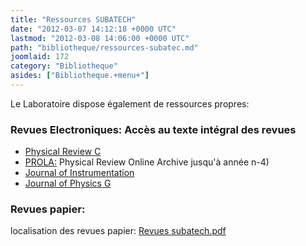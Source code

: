 ```yaml
---
title: "Ressources SUBATECH"
date: "2012-03-07 14:12:18 +0000 UTC"
lastmod: "2012-03-08 14:06:00 +0000 UTC"
path: "bibliotheque/ressources-subatec.md"
joomlaid: 172
category: "Bibliotheque"
asides: ["Bibliotheque.+menu+"]
---
```

Le Laboratoire dispose également de ressources propres:

### Revues Electroniques: Accès au texte intégral des revues

*   [Physical Review C](http://prc.aps.org/)
*   [PROLA:](http://prola.aps.org/) Physical Review Online Archive jusqu'à année n-4)
*   [Journal of Instrumentation](http://iopscience.iop.org/1748-0221/)
*   [Journal of Physics G](http://iopscience.iop.org/0954-3899)

### Revues papier:

localisation des revues papier: [Revues subatech.pdf](images/Communication/bibliotheque/REVUES-Subatech.pdf)
